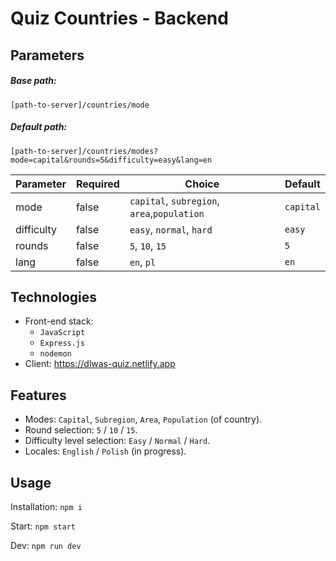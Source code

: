 # Quiz Countries - Backend

## Parameters

##### Base path:

`[path-to-server]/countries/mode`

##### Default path:

`[path-to-server]/countries/modes?mode=capital&rounds=5&difficulty=easy&lang=en`

| Parameter  | Required | Choice                                      | Default   |
| ---------- | -------- | ------------------------------------------- | --------- |
| mode       | false    | `capital`, `subregion`, `area`,`population` | `capital` |
| difficulty | false    | `easy`, `normal`, `hard`                    | `easy`    |
| rounds     | false    | `5`, `10`, `15`                             | `5`       |
| lang       | false    | `en`, `pl`                                  | `en`      |

## Technologies

- Front-end stack:
  - `JavaScript`
  - `Express.js`
  - `nodemon`
- Client: https://dlwas-quiz.netlify.app

## Features

- Modes: `Capital`, `Subregion`, `Area`, `Population` (of country).
- Round selection: `5` / `10` / `15`.
- Difficulty level selection: `Easy` / `Normal` / `Hard`.
- Locales: `English` / `Polish` (in progress).

## Usage

Installation: `npm i`

Start: `npm start`

Dev: `npm run dev`
